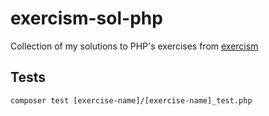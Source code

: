 # exercism-sol-php

Collection of my solutions to PHP's exercises from [exercism](http://exercism.io)

## Tests

```
composer test [exercise-name]/[exercise-name]_test.php
```